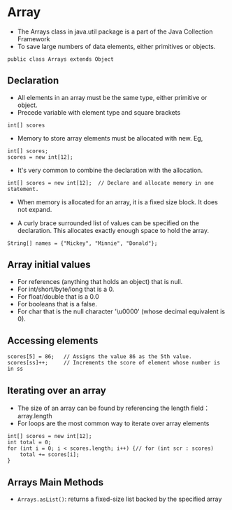 # Array
* The Arrays class in java.util package is a part of the Java Collection Framework
* To save large numbers of data elements, either primitives or objects.
```
public class Arrays extends Object
```
## Declaration
* All elements in an array must be the same type, either primitive or object.
* Precede variable with element type and square brackets
```
int[] scores
```
* Memory to store array elements must be allocated with new. Eg,
```
int[] scores;         
scores = new int[12];  
```
* It's very common to combine the declaration with the allocation.
```
int[] scores = new int[12];  // Declare and allocate memory in one statement.
```
* When memory is allocated for an array, it is a fixed size block. It does not expand.

* A curly brace surrounded list of values can be specified on the declaration. This allocates exactly enough space to hold the array. 
```
String[] names = {"Mickey", "Minnie", "Donald"};
```

## Array initial values
* For references (anything that holds an object) that is null.
* For int/short/byte/long that is a 0.
* For float/double that is a 0.0
* For booleans that is a false.
* For char that is the null character '\u0000' (whose decimal equivalent is 0).

## Accessing elements
```
scores[5] = 86;   // Assigns the value 86 as the 5th value.
scores[ss]++;     // Increments the score of element whose number is in ss
```
## Iterating over an array

* The size of an array can be found by referencing the length field：array.length
* For loops are the most common way to iterate over array elements
```
int[] scores = new int[12];
int total = 0;
for (int i = 0; i < scores.length; i++) {// for (int scr : scores)
    total += scores[i];
}
```

## Arrays Main Methods
* `Arrays.asList()`: returns a fixed-size list backed by the specified array
